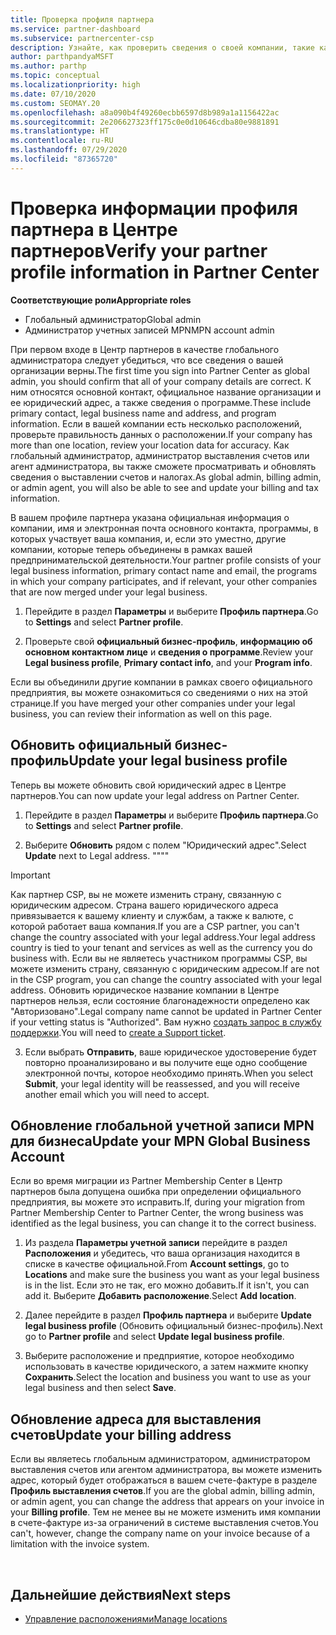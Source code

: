 ```yaml
---
title: Проверка профиля партнера
ms.service: partner-dashboard
ms.subservice: partnercenter-csp
description: Узнайте, как проверить сведения о своей компании, такие как основной контакт, адрес и сведения о программе. Вы можете также обновить свой юридический адрес и адрес для выставления счетов.
author: parthpandyaMSFT
ms.author: parthp
ms.topic: conceptual
ms.localizationpriority: high
ms.date: 07/10/2020
ms.custom: SEOMAY.20
ms.openlocfilehash: a8a090b4f49260ecbb6597d8b989a1a1156422ac
ms.sourcegitcommit: 2e206627323ff175c0e0d10646cdba80e9881891
ms.translationtype: HT
ms.contentlocale: ru-RU
ms.lasthandoff: 07/29/2020
ms.locfileid: "87365720"
---
```

# <a name="verify-your-partner-profile-information-in-partner-center"></a><span data-ttu-id="3dc4b-104">Проверка информации профиля партнера в Центре партнеров</span><span class="sxs-lookup"><span data-stu-id="3dc4b-104">Verify your partner profile information in Partner Center</span></span>

<span data-ttu-id="3dc4b-105">**Соответствующие роли**</span><span class="sxs-lookup"><span data-stu-id="3dc4b-105">**Appropriate roles**</span></span>

- <span data-ttu-id="3dc4b-106">Глобальный администратор</span><span class="sxs-lookup"><span data-stu-id="3dc4b-106">Global admin</span></span>
- <span data-ttu-id="3dc4b-107">Администратор учетных записей MPN</span><span class="sxs-lookup"><span data-stu-id="3dc4b-107">MPN account admin</span></span>

<span data-ttu-id="3dc4b-108">При первом входе в Центр партнеров в качестве глобального администратора следует убедиться, что все сведения о вашей организации верны.</span><span class="sxs-lookup"><span data-stu-id="3dc4b-108">The first time you sign into Partner Center as global admin, you should confirm that all of your company details are correct.</span></span> <span data-ttu-id="3dc4b-109">К ним относятся основной контакт, официальное название организации и ее юридический адрес, а также сведения о программе.</span><span class="sxs-lookup"><span data-stu-id="3dc4b-109">These include primary contact, legal business name and address, and program information.</span></span> <span data-ttu-id="3dc4b-110">Если в вашей компании есть несколько расположений, проверьте правильность данных о расположении.</span><span class="sxs-lookup"><span data-stu-id="3dc4b-110">If your company has more than one location, review your location data for accuracy.</span></span> <span data-ttu-id="3dc4b-111">Как глобальный администратор, администратор выставления счетов или агент администратора, вы также сможете просматривать и обновлять сведения о выставлении счетов и налогах.</span><span class="sxs-lookup"><span data-stu-id="3dc4b-111">As global admin, billing admin, or admin agent, you will also be able to see and update your billing and tax information.</span></span>

<span data-ttu-id="3dc4b-112">В вашем профиле партнера указана официальная информация о компании, имя и электронная почта основного контакта, программы, в которых участвует ваша компания, и, если это уместно, другие компании, которые теперь объединены в рамках вашей предпринимательской деятельности.</span><span class="sxs-lookup"><span data-stu-id="3dc4b-112">Your partner profile consists of your legal business information, primary contact name and email, the programs in which your company participates, and if relevant, your other companies that are now merged under your legal business.</span></span>

1. <span data-ttu-id="3dc4b-113">Перейдите в раздел **Параметры** и выберите **Профиль партнера**.</span><span class="sxs-lookup"><span data-stu-id="3dc4b-113">Go to **Settings** and select **Partner profile**.</span></span>

2. <span data-ttu-id="3dc4b-114">Проверьте свой **официальный бизнес-профиль**, **информацию об основном контактном лице** и **сведения о программе**.</span><span class="sxs-lookup"><span data-stu-id="3dc4b-114">Review your **Legal business profile**, **Primary contact info**, and your **Program info**.</span></span>

<span data-ttu-id="3dc4b-115">Если вы объединили другие компании в рамках своего официального предприятия, вы можете ознакомиться со сведениями о них на этой странице.</span><span class="sxs-lookup"><span data-stu-id="3dc4b-115">If you have merged your other companies under your legal business, you can review their information as well on this page.</span></span>

## <a name="update-your-legal-business-profile"></a><span data-ttu-id="3dc4b-116">Обновить официальный бизнес-профиль</span><span class="sxs-lookup"><span data-stu-id="3dc4b-116">Update your legal business profile</span></span>

<span data-ttu-id="3dc4b-117">Теперь вы можете обновить свой юридический адрес в Центре партнеров.</span><span class="sxs-lookup"><span data-stu-id="3dc4b-117">You can now update your legal address on Partner Center.</span></span>

1. <span data-ttu-id="3dc4b-118">Перейдите в раздел **Параметры** и выберите **Профиль партнера**.</span><span class="sxs-lookup"><span data-stu-id="3dc4b-118">Go to **Settings** and select **Partner profile**.</span></span> 

2. <span data-ttu-id="3dc4b-119">Выберите **Обновить** рядом с полем "Юридический адрес".</span><span class="sxs-lookup"><span data-stu-id="3dc4b-119">Select **Update** next to Legal address.</span></span> <span data-ttu-id="3dc4b-120">""</span><span class="sxs-lookup"><span data-stu-id="3dc4b-120">""</span></span>

>[!Important]
><span data-ttu-id="3dc4b-121">Как партнер CSP, вы не можете изменить страну, связанную с юридическим адресом. Страна вашего юридического адреса привязывается к вашему клиенту и службам, а также к валюте, с которой работает ваша компания.</span><span class="sxs-lookup"><span data-stu-id="3dc4b-121">If you are a CSP partner, you can't change the country associated with your legal address.Your legal address country is tied to your tenant and services as well as the currency you do business with.</span></span> <span data-ttu-id="3dc4b-122">Если вы не являетесь участником программы CSP, вы можете изменить страну, связанную с юридическим адресом.</span><span class="sxs-lookup"><span data-stu-id="3dc4b-122">If are not in the CSP program, you can change the country associated with your legal address.</span></span> <span data-ttu-id="3dc4b-123">Обновить юридическое название компании в Центре партнеров нельзя, если состояние благонадежности определено как "Авторизовано".</span><span class="sxs-lookup"><span data-stu-id="3dc4b-123">Legal company name cannot be updated in Partner Center if your vetting status is "Authorized".</span></span> <span data-ttu-id="3dc4b-124">Вам нужно [создать запрос в службу поддержки](https://partner.microsoft.com/dashboard/support/csp/servicerequests/create?stage=2&topicid=eb74583c-61b3-2124-bffc-00920e0ae772).</span><span class="sxs-lookup"><span data-stu-id="3dc4b-124">You will need to [create a Support ticket](https://partner.microsoft.com/dashboard/support/csp/servicerequests/create?stage=2&topicid=eb74583c-61b3-2124-bffc-00920e0ae772).</span></span>

3. <span data-ttu-id="3dc4b-125">Если выбрать **Отправить**, ваше юридическое удостоверение будет повторно проанализировано и вы получите еще одно сообщение электронной почты, которое необходимо принять.</span><span class="sxs-lookup"><span data-stu-id="3dc4b-125">When you select **Submit**, your legal identity will be reassessed, and you will receive another email which you will need to accept.</span></span>

## <a name="update-your-mpn-global-business-account"></a><span data-ttu-id="3dc4b-126">Обновление глобальной учетной записи MPN для бизнеса</span><span class="sxs-lookup"><span data-stu-id="3dc4b-126">Update your MPN Global Business Account</span></span>

<span data-ttu-id="3dc4b-127">Если во время миграции из Partner Membership Center в Центр партнеров была допущена ошибка при определении официального предприятия, вы можете это исправить.</span><span class="sxs-lookup"><span data-stu-id="3dc4b-127">If, during your migration from Partner Membership Center to Partner Center, the wrong business was identified as the legal business, you can change it to the correct business.</span></span>

1. <span data-ttu-id="3dc4b-128">Из раздела **Параметры учетной записи** перейдите в раздел **Расположения** и убедитесь, что ваша организация находится в списке в качестве официальной.</span><span class="sxs-lookup"><span data-stu-id="3dc4b-128">From **Account settings**, go to **Locations** and make sure the business you want as your legal business is in the list.</span></span> <span data-ttu-id="3dc4b-129">Если это не так, его можно добавить.</span><span class="sxs-lookup"><span data-stu-id="3dc4b-129">If it isn't, you can add it.</span></span> <span data-ttu-id="3dc4b-130">Выберите **Добавить расположение**.</span><span class="sxs-lookup"><span data-stu-id="3dc4b-130">Select **Add location**.</span></span>

2. <span data-ttu-id="3dc4b-131">Далее перейдите в раздел **Профиль партнера** и выберите **Update legal business profile** (Обновить официальный бизнес-профиль).</span><span class="sxs-lookup"><span data-stu-id="3dc4b-131">Next go to **Partner profile** and select **Update legal business profile**.</span></span>

3. <span data-ttu-id="3dc4b-132">Выберите расположение и предприятие, которое необходимо использовать в качестве юридического, а затем нажмите кнопку **Сохранить**.</span><span class="sxs-lookup"><span data-stu-id="3dc4b-132">Select the location and business you want to use as your legal business and then select **Save**.</span></span>

## <a name="update-your-billing-address"></a><span data-ttu-id="3dc4b-133">Обновление адреса для выставления счетов</span><span class="sxs-lookup"><span data-stu-id="3dc4b-133">Update your billing address</span></span>

<span data-ttu-id="3dc4b-134">Если вы являетесь глобальным администратором, администратором выставления счетов или агентом администратора, вы можете изменить адрес, который будет отображаться в вашем счете-фактуре в разделе **Профиль выставления счетов**.</span><span class="sxs-lookup"><span data-stu-id="3dc4b-134">If you are the global admin, billing admin, or admin agent, you can change the address that appears on your invoice in your **Billing profile**.</span></span> <span data-ttu-id="3dc4b-135">Тем не менее вы не можете изменить имя компании в счете-фактуре из-за ограничений в системе выставления счетов.</span><span class="sxs-lookup"><span data-stu-id="3dc4b-135">You can't, however, change the company name on your invoice because of a limitation with the invoice system.</span></span>

 
## <a name="next-steps"></a><span data-ttu-id="3dc4b-136">Дальнейшие действия</span><span class="sxs-lookup"><span data-stu-id="3dc4b-136">Next steps</span></span>

- [<span data-ttu-id="3dc4b-137">Управление расположениями</span><span class="sxs-lookup"><span data-stu-id="3dc4b-137">Manage locations</span></span>](manage-locations.md)

